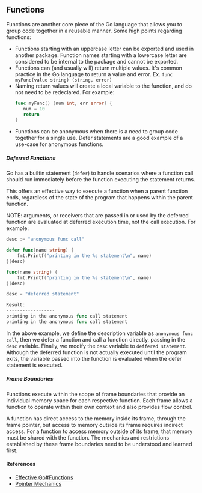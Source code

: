 ## Functions
Functions are another core piece of the Go language that allows you to group code together in
a reusable manner. Some high points regarding functions:

 - Functions starting with an uppercase letter can be exported and used in another package. Function names
starting with a lowercase letter are considered to be internal to the package and cannot be exported.
 - Functions can (and usually will) return multiple values. It's common practice in the Go language to 
 return a value and error. Ex. `func myFunc(value string) (string, error)`
 - Naming return values will create a local variable to the function, and do not need to be redeclared. For example:
    ```go
    func myFunc() (num int, err error) {
       num = 10
       return
    }
    ```
 - Functions can be anonymous when there is a need to group code together for a single use. Defer 
 statements are a good example of a use-case for anonymous functions.

##### Deferred Functions
Go has a builtin statement (`defer`) to handle scenarios where a function call should 
run immediately before the function executing the statement returns. 

This offers an effective way to execute a function when a parent function ends,
regardless of the state of the program that happens within the parent function.

NOTE: arguments, or receivers that are passed in or used by the deferred function
are evaluated at deferred execution time, not the call execution. For example:
```go
desc := "anonymous func call"

defer func(name string) {
	fmt.Printf("printing in the %s statement\n", name)
}(desc)

func(name string) {
	fmt.Printf("printing in the %s statement\n", name)
}(desc)

desc = "deferred statement"

Result:
------------------
printing in the anonymous func call statement
printing in the anonymous func call statement
```
In the above example, we define the description variable as `anonymous func call`, then 
we defer a function and call a function directly, passing in the `desc` variable. Finally,
we modify the `desc` variable to `deffered statement`. Although the deferred function
is not actually executed until the program exits, the variable passed into the function
is evaluated when the defer statement is executed.

##### Frame Boundaries
Functions execute within the scope of frame boundaries that provide an individual
memory space for each respective function. Each frame allows a function to operate 
within their own context and also provides flow control. 

A function has direct access to the memory inside its frame, through the frame 
pointer, but access to memory outside its frame requires indirect access. For a 
function to access memory outside of its frame, that memory must be shared with 
the function. The mechanics and restrictions established by these frame boundaries 
need to be understood and learned first.

#### References
+ [Effective Go#Functions](https://golang.org/doc/effective_go.html#functions)
+ [Pointer Mechanics](https://www.ardanlabs.com/blog/2017/05/language-mechanics-on-stacks-and-pointers.html)
